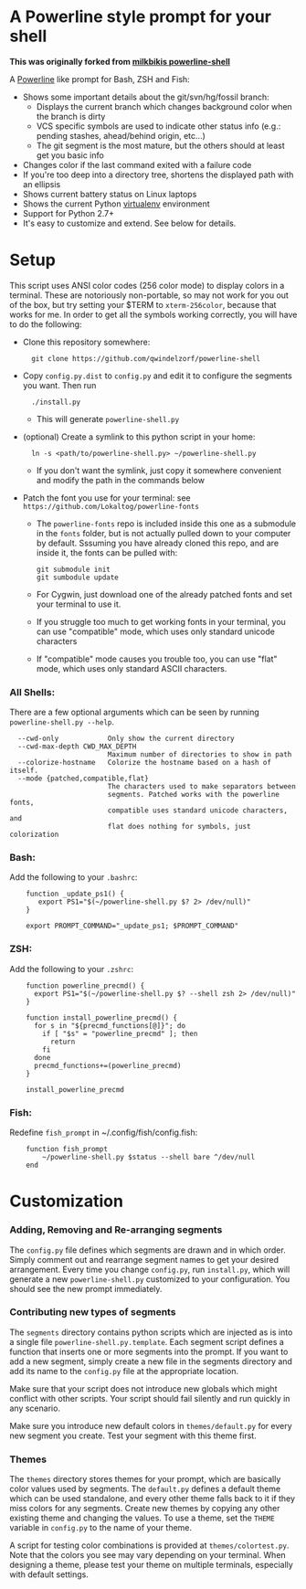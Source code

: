 A Powerline style prompt for your shell
=======================================

__This was originally forked from [milkbikis powerline-shell](https://github.com/milkbikis/powerline-shell)__

A [Powerline](https://github.com/Lokaltog/vim-powerline) like prompt for Bash, ZSH and Fish:

*  Shows some important details about the git/svn/hg/fossil branch:
    *  Displays the current branch which changes background color when the branch is dirty
    *  VCS specific symbols are used to indicate other status info (e.g.: pending stashes, ahead/behind origin, etc...)
    *  The git segment is the most mature, but the others should at least get you basic info
*  Changes color if the last command exited with a failure code
*  If you're too deep into a directory tree, shortens the displayed path with an ellipsis
*  Shows current battery status on Linux laptops
*  Shows the current Python [virtualenv](http://www.virtualenv.org/) environment
*  Support for Python 2.7+
*  It's easy to customize and extend. See below for details.

# Setup

This script uses ANSI color codes (256 color mode) to display colors in a terminal. These are notoriously non-portable, so may not work for you out of the box, but try setting your $TERM to `xterm-256color`, because that works for me. In order to get all the symbols working correctly, you will have to do the following:

* Clone this repository somewhere:

        git clone https://github.com/qwindelzorf/powerline-shell

* Copy `config.py.dist` to `config.py` and edit it to configure the segments you want. Then run

        ./install.py

  * This will generate `powerline-shell.py`

* (optional) Create a symlink to this python script in your home:

        ln -s <path/to/powerline-shell.py> ~/powerline-shell.py

  * If you don't want the symlink, just copy it somewhere convenient and modify the path in the commands below

* Patch the font you use for your terminal: see `https://github.com/Lokaltog/powerline-fonts`
  * The `powerline-fonts` repo is included inside this one as a submodule in the `fonts` folder, but is not actually pulled down to your computer by default. Sssuming you have already cloned this repo, and are inside it, the fonts can be pulled with:

        git submodule init
        git sumbodule update

  * For Cygwin, just download one of the already patched fonts and set your terminal to use it.
  * If you struggle too much to get working fonts in your terminal, you can use "compatible" mode, which uses only standard unicode characters
  * If "compatible" mode causes you trouble too, you can use "flat" mode, which uses only standard ASCII characters.

### All Shells:
There are a few optional arguments which can be seen by running `powerline-shell.py --help`.

```
  --cwd-only            Only show the current directory
  --cwd-max-depth CWD_MAX_DEPTH
                        Maximum number of directories to show in path
  --colorize-hostname   Colorize the hostname based on a hash of itself.
  --mode {patched,compatible,flat}
                        The characters used to make separators between
                        segments. Patched works with the powerline fonts,
                        compatible uses standard unicode characters, and
                        flat does nothing for symbols, just colorization
```

### Bash:
Add the following to your `.bashrc`:

        function _update_ps1() {
           export PS1="$(~/powerline-shell.py $? 2> /dev/null)"
        }

        export PROMPT_COMMAND="_update_ps1; $PROMPT_COMMAND"

### ZSH:
Add the following to your `.zshrc`:

        function powerline_precmd() {
          export PS1="$(~/powerline-shell.py $? --shell zsh 2> /dev/null)"
        }

        function install_powerline_precmd() {
          for s in "${precmd_functions[@]}"; do
            if [ "$s" = "powerline_precmd" ]; then
              return
            fi
          done
          precmd_functions+=(powerline_precmd)
        }

        install_powerline_precmd

### Fish:
Redefine `fish_prompt` in ~/.config/fish/config.fish:

        function fish_prompt
            ~/powerline-shell.py $status --shell bare ^/dev/null
        end

# Customization

### Adding, Removing and Re-arranging segments

The `config.py` file defines which segments are drawn and in which order. Simply comment out and rearrange segment names to get your desired arrangement. Every time you change `config.py`, run `install.py`, which will generate a new `powerline-shell.py` customized to your configuration. You should see the new prompt immediately.

### Contributing new types of segments

The `segments` directory contains python scripts which are injected as is into a single file `powerline-shell.py.template`. Each segment script defines a function that inserts one or more segments into the prompt. If you want to add a new segment, simply create a new file in the segments directory and add its name to the `config.py` file at the appropriate location.

Make sure that your script does not introduce new globals which might conflict with other scripts. Your script should fail silently and run quickly in any scenario.

Make sure you introduce new default colors in `themes/default.py` for every new segment you create. Test your segment with this theme first.

### Themes

The `themes` directory stores themes for your prompt, which are basically color values used by segments. The `default.py` defines a default theme which can be used standalone, and every other theme falls back to it if they miss colors for any segments. Create new themes by copying any other existing theme and changing the values. To use a theme, set the `THEME` variable in `config.py` to the name of your theme.

A script for testing color combinations is provided at `themes/colortest.py`. Note that the colors you see may vary depending on your terminal. When designing a theme, please test your theme on multiple terminals, especially with default settings.
